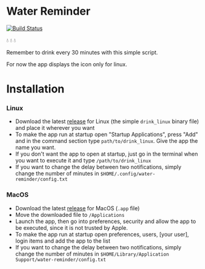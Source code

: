 # Water Reminder

[![Build Status](https://travis-ci.com/0xfederama/water-reminder.svg?branch=master)](https://travis-ci.com/0xfederama/water-reminder)

:droplet: :droplet: :droplet:

Remember to drink every 30 minutes with this simple script.

For now the app displays the icon only for linux.

# Installation

### Linux

- Download the latest [release](https://github.com/0xfederama/water-reminder/releases) for Linux (the simple `drink_linux` binary file) and place it wherever you want
- To make the app run at startup open "Startup Applications", press "Add" and in the command section type `path/to/drink_linux`. Give the app the name you want.
- If you don't want the app to open at startup, just go in the terminal when you want to execute it and type `/path/to/drink_linux`
- If you want to change the delay between two notifications, simply change the number of minutes in `$HOME/.config/water-reminder/config.txt`

### MacOS

- Download the latest [release](https://github.com/0xfederama/water-reminder/releases) for MacOS (`.app` file)
- Move the downloaded file to `/Applications`
- Launch the app, then go into preferences, security and allow the app to be executed, since it is not trusted by Apple.
- To make the app run at startup open preferences, users, [your user], login items and add the app to the list
- If you want to change the delay between two notifications, simply change the number of minutes in `$HOME/Library/Application Support/water-reminder/config.txt`
